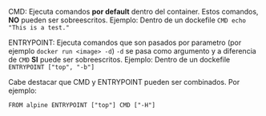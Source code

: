 CMD: Ejecuta comandos **por default** dentro del container. Estos comandos, **NO** pueden ser sobreescritos.
Ejemplo:
Dentro de un dockefile
```CMD echo "This is a test." ```



ENTRYPOINT: Ejecuta comandos que son pasados por parametro (por ejemplo ```docker run <image> -d```) ```-d``` se pasa como argumento y a diferencia de ```CMD``` **SI** puede ser sobreescritos.
Ejemplo:
Dentro de un dockefile
```ENTRYPOINT ["top", "-b"] ```


Cabe destacar que CMD y ENTRYPOINT pueden ser combinados.
Por ejemplo:

``FROM alpine
ENTRYPOINT ["top"]
CMD ["-H"] ``
